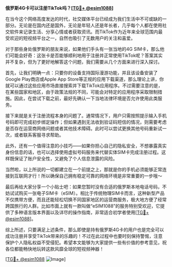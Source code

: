 **俄罗斯4G卡可以注册TikTok吗？[[TG💪+ @esim1088](https://t.me/s/esim1088)]**

在当今这个网络高度发达的时代，社交媒体平台已经成为我们生活中不可或缺的一部分。无论是在国内还是国外，无论是年轻人还是年长者，几乎每个人都在使用社交软件来记录生活、分享心情或者获取资讯。而TikTok作为近年来全球范围内最受欢迎的短视频平台之一，自然也吸引了无数用户的关注和喜爱。

对于那些身处俄罗斯的朋友来说，如果他们手头有一张当地的4G SIM卡，那么他们可能会好奇：这张卡是否能够顺利地用于注册并正常使用TikTok呢？答案其实并不复杂，但为了更好地解答这个问题，我们需要从几个方面来进行深入探讨。

首先，让我们明确一点：只要你的设备支持国际漫游功能，并且该设备安装了Google Play商店或Apple App Store等正规的应用下载渠道，那么理论上讲，你就可以通过这些应用市场直接搜索并下载TikTok应用程序。不过需要注意的是，在某些国家和地区，由于政策法规的不同，可能会对特定的应用程序采取限制措施。因此，在尝试下载之前，最好先确认一下当地法律环境是否允许使用此类服务。

接下来就是关于注册流程本身的问题了。通常情况下，用户只需按照提示输入手机号码即可完成初步绑定操作；但如果遇到无法收到验证码短信的情况，则需要考虑是否存在运营商网络问题或者其他技术障碍。此时可以尝试更换其他号码重新试一次，或者联系客服寻求帮助。

此外，还有一个值得注意的小技巧——如果你担心自己的隐私安全，不想暴露真实身份信息的话，也可以选择使用虚拟号码服务来代替实体SIM卡完成注册过程。这样既保证了账户安全性，又避免了个人信息泄露的风险。

当然啦，以上所说的一切都建立在一个前提之上，那就是你的手机必须能够正常连接到互联网才行！所以确保自己拥有稳定可靠的网络环境是非常重要的一步哦～

最后再给大家分享一个小贴士吧：如果您暂时没有合适的俄罗斯本地电话号码，不妨试试购买一张电子SIM卡（eSIM）。相比于传统物理SIM卡而言，这种新型产品不仅携带方便，而且还能轻松切换不同国家地区的运营商服务，极大地方便了经常跨国旅行的人群。比如市面上就有一款叫做“eSIM1088”的服务特别受欢迎，它提供了多种语言版本界面以及详尽的操作指南，非常适合初学者使用[[TG💪+ @esim1088](https://t.me/s/esim1088)]。

综上所述，只要满足上述条件，那么即使是持有俄罗斯4G卡的用户也是完全可以成功注册并享受TikTok带来的乐趣的！不过在此过程中也要时刻保持警惕，注意保护个人隐私权益不受侵犯。希望本文能够为大家提供一些有价值的参考意见，祝各位都能畅快地玩转这款风靡全球的短视频神器！

[[TG💪+ @esim1088](https://t.me/s/esim1088) ![Image](https://i.postimg.cc/4NQfJmqS/Snipaste-2025-05-13-00-14-12.png)]